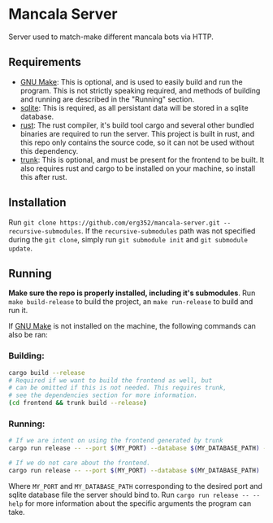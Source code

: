 # Mancala Server

Server used to match-make different mancala bots via HTTP.

## Requirements

- [GNU Make](https://www.gnu.org/software/make/): This is optional, and is used
to easily build and run the program. This is not strictly speaking required, and
methods of building and running are described in the "Running" section.
- [sqlite](https://www.sqlite.org/index.html): This is required, as all persistant
data will be stored in a sqlite database.
- [rust](https://www.rust-lang.org/): The rust compiler, it's build tool cargo
and several other bundled binaries are required to run the server. This project is built
in rust, and this repo only contains the source code, so it can not be used without this
dependency.
- [trunk](https://trunkrs.dev/): This is optional, and must be present for the frontend
to be built. It also requires rust and cargo to be installed on your machine, so install this
after rust.

## Installation

Run `git clone https://github.com/erg352/mancala-server.git --recursive-submodules`. If the
`recursive-submodules` path was not specified during the `git clone`, simply run `git submodule init`
and `git submodule update`.

## Running

**Make sure the repo is properly installed, including it's submodules**. Run
`make build-release` to build the project, an `make run-release` to build and run it.

If [GNU Make](https://www.gnu.org/software/make/) is not installed on the machine, the
following commands can also be ran:

### Building:
```bash
cargo build --release
# Required if we want to build the frontend as well, but
# can be omitted if this is not needed. This requires trunk,
# see the dependencies section for more information.
(cd frontend && trunk build --release)
```

### Running:
```bash
# If we are intent on using the frontend generated by trunk
cargo run release -- --port $(MY_PORT) --database $(MY_DATABASE_PATH) --static-routes frontend/dist

# If we do not care about the frontend.
cargo run release -- --port $(MY_PORT) --database $(MY_DATABASE_PATH)
```
Where `MY_PORT` and `MY_DATABASE_PATH` corresponding to the desired port and sqlite database file the server should
bind to. Run `cargo run release -- --help` for more information about the specific arguments the program can take.
